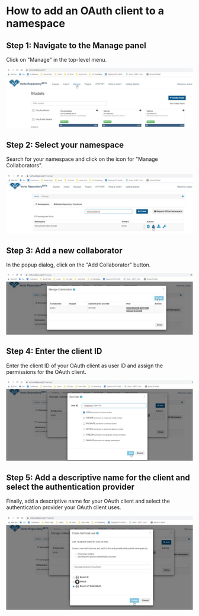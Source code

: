 # How to add an OAuth client to a namespace

## Step 1: Navigate to the Manage panel
Click on "Manage" in the top-level menu.

<img src="../images/add_oath_client/add_client_1.jpg"/>

## Step 2: Select your namespace
Search for your namespace and click on the icon for "Manage Collaborators".

<img src="../images/add_oath_client/add_client_2.jpg"/>

## Step 3: Add a new collaborator
In the popup dialog, click on the "Add Collaborator" button.

<img src="../images/add_oath_client/add_client_3.jpg"/>

## Step 4: Enter the client ID
Enter the client ID of your OAuth client as user ID and assign the permissions for the OAuth client. 

<img src="../images/add_oath_client/add_client_4.jpg"/>

## Step 5: Add a descriptive name for the client and select the authentication provider
Finally, add a descriptive name for your OAuth client and select the authentication provider your OAuth client uses. 

<img src="../images/add_oath_client/add_client_5.jpg"/>
